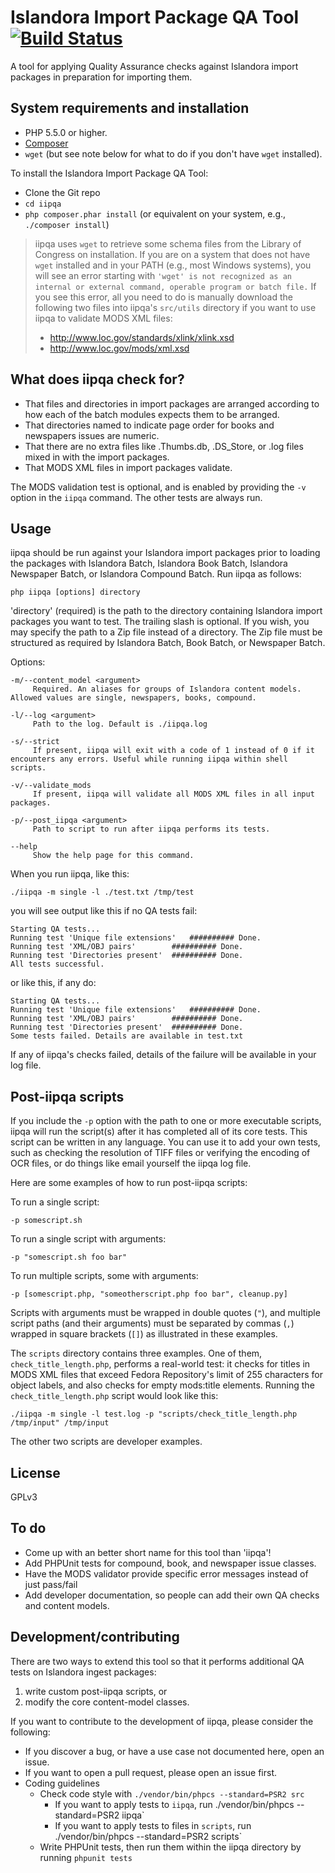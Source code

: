 # Islandora Import Package QA Tool [![Build Status](https://travis-ci.org/mjordan/iipqa.svg?branch=master)](https://travis-ci.org/mjordan/iipqa)

A tool for applying Quality Assurance checks against Islandora import packages in preparation for importing them.

## System requirements and installation

* PHP 5.5.0 or higher.
* [Composer](https://getcomposer.org)
* `wget` (but see note below for what to do if you don't have `wget` installed).


To install the Islandora Import Package QA Tool:
* Clone the Git repo
* `cd iipqa`
* `php composer.phar install` (or equivalent on your system, e.g., `./composer install`)

> iipqa uses `wget` to retrieve some schema files from the Library of Congress on installation. If you are on a system that does not have `wget` installed and in your PATH (e.g., most Windows systems), you will see an error starting with `'wget' is not recognized as an internal or external command, operable program or batch file.` If you see this error, all you need to do is manually download the following two files into iipqa's `src/utils` directory if you want to use iipqa to validate MODS XML files:
>  * http://www.loc.gov/standards/xlink/xlink.xsd
>  * http://www.loc.gov/mods/xml.xsd

## What does iipqa check for?

* That files and directories in import packages are arranged according to how each of the batch modules expects them to be arranged.
* That directories named to indicate page order for books and newspapers issues are numeric.
* That there are no extra files like .Thumbs.db, .DS_Store, or .log files mixed in with the import packages.
* That MODS XML files in import packages validate.

The MODS validation test is optional, and is enabled by providing the `-v` option in the `iipqa` command. The other tests are always run.

## Usage

iipqa should be run against your Islandora import packages prior to loading the packages with Islandora Batch, Islandora Book Batch, Islandora Newspaper Batch, or Islandora Compound Batch. Run iipqa as follows:

`php iipqa [options] directory`

'directory' (required) is the path to the directory containing Islandora import packages you want to test. The trailing slash is optional. If you wish, you may specify the path to a Zip file instead  of a directory. The Zip file must be structured as required by Islandora Batch, Book Batch, or Newspaper Batch.

Options:

```
-m/--content_model <argument>
     Required. An aliases for groups of Islandora content models. Allowed values are single, newspapers, books, compound.

-l/--log <argument>
     Path to the log. Default is ./iipqa.log

-s/--strict
     If present, iipqa will exit with a code of 1 instead of 0 if it encounters any errors. Useful while running iipqa within shell scripts.

-v/--validate_mods
     If present, iipqa will validate all MODS XML files in all input packages.

-p/--post_iipqa <argument>
     Path to script to run after iipqa performs its tests.

--help
     Show the help page for this command.
```

When you run iipqa, like this:

```
./iipqa -m single -l ./test.txt /tmp/test
```

you will see output like this if no QA tests fail:
```
Starting QA tests...
Running test 'Unique file extensions'	########## Done.
Running test 'XML/OBJ pairs'		########## Done.
Running test 'Directories present'	########## Done.
All tests successful.
```

or like this, if any do:

```
Starting QA tests...
Running test 'Unique file extensions'	########## Done.
Running test 'XML/OBJ pairs'		########## Done.
Running test 'Directories present'	########## Done.
Some tests failed. Details are available in test.txt
```

If any of iipqa's checks failed, details of the failure will be available in your log file.

## Post-iipqa scripts

If you include the `-p` option with the path to one or more executable scripts, iipqa will run the script(s) after it has completed all of its core tests. This script can be written in any language. You can use it to add your own tests, such as checking the resolution of TIFF files or verifying the encoding of OCR files, or do things like email yourself the iipqa log file.

Here are some examples of how to run post-iipqa scripts:

To run a single script:

`-p somescript.sh`

To run a single script with arguments:

`-p "somescript.sh foo bar"`

To run multiple scripts, some with arguments:

`-p [somescript.php, "someotherscript.php foo bar", cleanup.py]`

Scripts with arguments must be wrapped in double quotes (`"`), and multiple script paths (and their arguments) must be separated by commas (`,`) wrapped in square brackets (`[]`) as illustrated in these examples.

The `scripts` directory contains three examples. One of them, `check_title_length.php`, performs a real-world test: it checks for titles in MODS XML files that exceed Fedora Repository's limit of 255 characters for object labels, and also checks for empty mods:title elements. Running the `check_title_length.php` script would look like this:

```
./iipqa -m single -l test.log -p "scripts/check_title_length.php /tmp/input" /tmp/input
```

The other two scripts are developer examples.

## License

GPLv3

## To do

* Come up with an better short name for this tool than 'iipqa'!
* Add PHPUnit tests for compound, book, and newspaper issue classes.
* Have the MODS validator provide specific error messages instead of just pass/fail
* Add developer documentation, so people can add their own QA checks and content models.

## Development/contributing

There are two ways to extend this tool so that it performs additional QA tests on Islandora ingest packages:

1. write custom post-iipqa scripts, or
1. modify the core content-model classes.

If you want to contribute to the development of iipqa, please consider the following:

* If you discover a bug, or have a use case not documented here, open an issue.
* If you want to open a pull request, please open an issue first.
* Coding guidelines
  * Check code style with `./vendor/bin/phpcs --standard=PSR2 src`
    * If you want to apply tests to `iipqa`, run ./vendor/bin/phpcs --standard=PSR2 iipqa`
    * If you want to apply tests to files in `scripts`, run ./vendor/bin/phpcs --standard=PSR2 scripts`
  * Write PHPUnit tests, then run them within the iipqa directory by running `phpunit tests`
